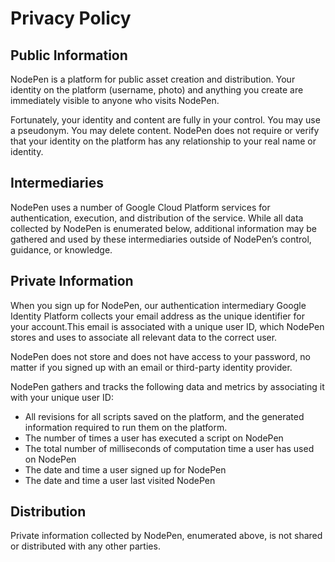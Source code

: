 # Privacy Policy

## Public Information

NodePen is a platform for public asset creation and distribution. Your identity on the platform (username, photo) and anything you create are immediately visible to anyone who visits NodePen.

Fortunately, your identity and content are fully in your control. You may use a pseudonym. You may delete content. NodePen does not require or verify that your identity on the platform has any relationship to your real name or identity.

## Intermediaries

NodePen uses a number of Google Cloud Platform services for authentication, execution, and distribution of the service. While all data collected by NodePen is enumerated below, additional information may be gathered and used by these intermediaries outside of NodePen’s control, guidance, or knowledge.

## Private Information

When you sign up for NodePen, our authentication intermediary Google Identity Platform collects your email address as the unique identifier for your account.This email is associated with a unique user ID, which NodePen stores and uses to associate all relevant data to the correct user.

NodePen does not store and does not have access to your password, no matter if you signed up with an email or third-party identity provider.

NodePen gathers and tracks the following data and metrics by associating it with your unique user ID:

- All revisions for all scripts saved on the platform, and the generated information required to run them on the platform.
- The number of times a user has executed a script on NodePen
- The total number of milliseconds of computation time a user has used on NodePen
- The date and time a user signed up for NodePen
- The date and time a user last visited NodePen

## Distribution

Private information collected by NodePen, enumerated above, is not shared or distributed with any other parties.
